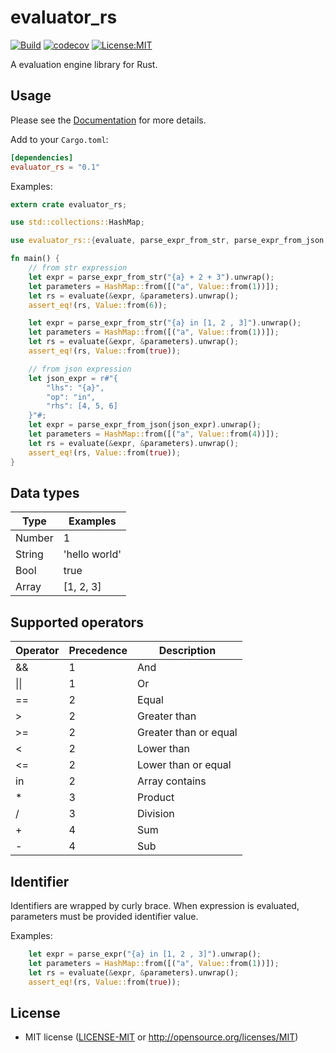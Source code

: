 # evaluator_rs
[![Build](https://github.com/tuyentv96/evaluator_rs/actions/workflows/.test.yml/badge.svg)](https://github.com/tuyentv96/evaluator_rs/actions/workflows/.test.yml) [![codecov](https://codecov.io/gh/tuyentv96/evaluator_rs/branch/master/graph/badge.svg?token=VIyh6tcPDv)](https://codecov.io/gh/tuyentv96/evaluator_rs) [![License:MIT](https://img.shields.io/badge/License-MIT-yellow.svg)](https://opensource.org/licenses/MIT)

A evaluation engine library for Rust.

## Usage

Please see the [Documentation](https://docs.rs/evaluator_rs/) for more details.

Add to your `Cargo.toml`:

```toml
[dependencies]
evaluator_rs = "0.1"
```

Examples:

```rust
extern crate evaluator_rs;

use std::collections::HashMap;

use evaluator_rs::{evaluate, parse_expr_from_str, parse_expr_from_json, Value};

fn main() {
    // from str expression
    let expr = parse_expr_from_str("{a} + 2 + 3").unwrap();
    let parameters = HashMap::from([("a", Value::from(1))]);
    let rs = evaluate(&expr, &parameters).unwrap();
    assert_eq!(rs, Value::from(6));

    let expr = parse_expr_from_str("{a} in [1, 2 , 3]").unwrap();
    let parameters = HashMap::from([("a", Value::from(1))]);
    let rs = evaluate(&expr, &parameters).unwrap();
    assert_eq!(rs, Value::from(true));

    // from json expression
    let json_expr = r#"{
        "lhs": "{a}",
        "op": "in",
        "rhs": [4, 5, 6] 
    }"#;
    let expr = parse_expr_from_json(json_expr).unwrap();
    let parameters = HashMap::from([("a", Value::from(4))]);
    let rs = evaluate(&expr, &parameters).unwrap();
    assert_eq!(rs, Value::from(true));
}
```

## Data types

| Type | Examples |
|----------|-------------|
| Number | 1 |
| String | 'hello world' |
| Bool | true |
| Array | [1, 2, 3] |

## Supported operators

| Operator | Precedence | Description |
|----------|-------------|-------------|
| && | 1 | And |
| \|\| | 1 | Or |
| == | 2 | Equal |
| > | 2 | Greater than |
| >= | 2 | Greater than or equal |
| < | 2 | Lower than |
| <= | 2 | Lower than or equal |
| in | 2 | Array contains |
| * | 3 | Product |
| / | 3 | Division |
| + | 4 | Sum |
| - | 4 | Sub |

## Identifier

Identifiers are wrapped by curly brace. When expression is evaluated, parameters must be provided identifier value.

Examples:

```rust
    let expr = parse_expr("{a} in [1, 2 , 3]").unwrap();
    let parameters = HashMap::from([("a", Value::from(1))]);
    let rs = evaluate(&expr, &parameters).unwrap();
    assert_eq!(rs, Value::from(true));
```


## License
 * MIT license ([LICENSE-MIT](LICENSE-MIT) or
   http://opensource.org/licenses/MIT)

